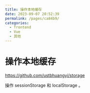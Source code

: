 ```yaml
---
title: 操作本地缓存
date: 2023-09-07 20:52:39
permalink: /pages/ca84b9/
categories:
  - frontend
  - Vue
  - 其他
---
```

# 操作本地缓存

<https://github.com/ustbhuangyi/storage>

操作 sessionStorage 和 localStorage 。
